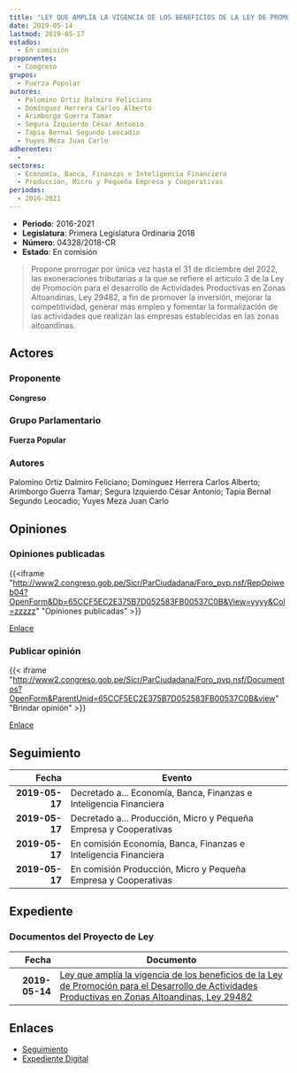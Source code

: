 ```yaml
---
title: "LEY QUE AMPLÍA LA VIGENCIA DE LOS BENEFICIOS DE LA LEY DE PROMOCIÓN PARA EL DESARROLLO DE ACTIVIDADES PRODUCTIVAS EN ZONAS ALTOANDINAS, LEY 29482"
date: 2019-05-14
lastmod: 2019-05-17
estados: 
  - En comisión
proponentes: 
  - Congreso
grupos: 
  - Fuerza Popular
autores: 
  - Palomino Ortiz Dalmiro Feliciano
  - Domínguez Herrera Carlos Alberto
  - Arimborgo Guerra Tamar
  - Segura Izquierdo César Antonio
  - Tapia Bernal Segundo Leocadio
  - Yuyes Meza Juan Carlo
adherentes: 
  - 
sectores: 
  - Economía, Banca, Finanzas e Inteligencia Financiera
  - Producción, Micro y Pequeña Empresa y Cooperativas
periodos: 
  - 2016-2021
---
```


- **Periodo**: 2016-2021
- **Legislatura**: Primera Legislatura Ordinaria 2018
- **Número**: 04328/2018-CR
- **Estado**: En comisión

> Propone prorrogar por única vez hasta el 31 de diciembre del 2022, las exoneraciones tributarias a la que se refiere el artículo 3 de la Ley de Promoción para el desarrollo de Actividades Productivas en Zonas Altoandinas, Ley 29482, a fin de promover la inversión, mejorar la competitividad, generar más empleo y fomentar la formalización de las actividades que realizan las empresas establecidas en las zonas altoandinas.


## Actores

### Proponente

**Congreso**

### Grupo Parlamentario

**Fuerza Popular**

### Autores

Palomino Ortiz Dalmiro Feliciano; Domínguez Herrera Carlos Alberto; Arimborgo Guerra Tamar; Segura Izquierdo César Antonio; Tapia Bernal Segundo Leocadio; Yuyes Meza Juan Carlo


## Opiniones

### Opiniones publicadas

{{<iframe "http://www2.congreso.gob.pe/Sicr/ParCiudadana/Foro_pvp.nsf/RepOpiweb04?OpenForm&Db=65CCF5EC2E375B7D052583FB00537C0B&View=yyyy&Col=zzzzz" "Opiniones publicadas" >}}

[Enlace](http://www2.congreso.gob.pe/Sicr/ParCiudadana/Foro_pvp.nsf/RepOpiweb04?OpenForm&Db=65CCF5EC2E375B7D052583FB00537C0B&View=yyyy&Col=zzzzz)
### Publicar opinión

{{< iframe "http://www2.congreso.gob.pe/Sicr/ParCiudadana/Foro_pvp.nsf/Documentos?OpenForm&ParentUnid=65CCF5EC2E375B7D052583FB00537C0B&view" "Brindar opinión" >}}

[Enlace](http://www2.congreso.gob.pe/Sicr/ParCiudadana/Foro_pvp.nsf/Documentos?OpenForm&ParentUnid=65CCF5EC2E375B7D052583FB00537C0B&view)

## Seguimiento

| Fecha | Evento |
|------:|--------|
| **2019-05-17** | Decretado a... Economía, Banca, Finanzas e Inteligencia Financiera|
| **2019-05-17** | Decretado a... Producción, Micro y Pequeña Empresa y Cooperativas|
| **2019-05-17** | En comisión Economía, Banca, Finanzas e Inteligencia Financiera|
| **2019-05-17** | En comisión Producción, Micro y Pequeña Empresa y Cooperativas|


## Expediente


### Documentos del Proyecto de Ley

| Fecha | Documento |
|------:|--------|
| **2019-05-14** | [Ley que amplía la vigencia de los beneficios de la Ley de Promoción para el Desarrollo de Actividades Productivas en Zonas Altoandinas, Ley 29482](http://www.leyes.congreso.gob.pe/Documentos/2016_2021/Proyectos_de_Ley_y_de_Resoluciones_Legislativas/PL0432820190514.pdf) |

## Enlaces 

- [Seguimiento](http://www2.congreso.gob.pe/Sicr/TraDocEstProc/CLProLey2016.nsf/f7fff46988ca05b1052578e100829cc7/5c20db4597f0da53052583fa007f0c80?OpenDocument)
- [Expediente Digital](http://www2.congreso.gob.pe/Sicr/TraDocEstProc/CLProLey2016.nsf/f7fff46988ca05b1052578e100829cc7/5c20db4597f0da53052583fa007f0c80?OpenDocument&Click=05257FB7005EB655.eb71d0cf91d8294e05256cdf006b5706/$Body/0.1C6C)

